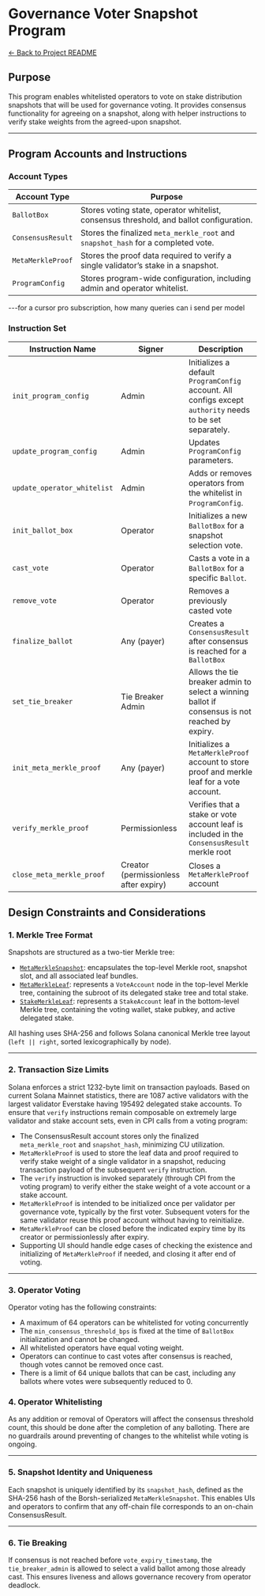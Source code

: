 # Governance Voter Snapshot Program

[← Back to Project README](../../README.md)

## Purpose

This program enables whitelisted operators to vote on stake distribution snapshots that will be used for governance voting. It provides consensus functionality for agreeing on a snapshot, along with helper instructions to verify stake weights from the agreed-upon snapshot.

---

## Program Accounts and Instructions

### Account Types

| Account Type      | Purpose                                                                                 |
| ----------------- | --------------------------------------------------------------------------------------- |
| `BallotBox`       | Stores voting state, operator whitelist, consensus threshold, and ballot configuration. |
| `ConsensusResult` | Stores the finalized `meta_merkle_root` and `snapshot_hash` for a completed vote.       |
| `MetaMerkleProof` | Stores the proof data required to verify a single validator’s stake in a snapshot.      |
| `ProgramConfig`   | Stores program-wide configuration, including admin and operator whitelist.              |

---for a cursor pro subscription, how many queries can i send per model

### Instruction Set

| Instruction Name            | Signer                                | Description                                                                                               |
| --------------------------- | ------------------------------------- | --------------------------------------------------------------------------------------------------------- |
| `init_program_config`       | Admin                                 | Initializes a default `ProgramConfig` account. All configs except `authority` needs to be set separately. |
| `update_program_config`     | Admin                                 | Updates `ProgramConfig` parameters.                                                                       |
| `update_operator_whitelist` | Admin                                 | Adds or removes operators from the whitelist in `ProgramConfig`.                                          |
| `init_ballot_box`           | Operator                              | Initializes a new `BallotBox` for a snapshot selection vote.                                              |
| `cast_vote`                 | Operator                              | Casts a vote in a `BallotBox` for a specific `Ballot`.                                                    |
| `remove_vote`               | Operator                              | Removes a previously casted vote                                                                          |
| `finalize_ballot`           | Any (payer)                           | Creates a `ConsensusResult` after consensus is reached for a `BallotBox`                                  |
| `set_tie_breaker`           | Tie Breaker Admin                     | Allows the tie breaker admin to select a winning ballot if consensus is not reached by expiry.            |
| `init_meta_merkle_proof`    | Any (payer)                           | Initializes a `MetaMerkleProof` account to store proof and merkle leaf for a vote account.                |
| `verify_merkle_proof`       | Permissionless                        | Verifies that a stake or vote account leaf is included in the `ConsensusResult` merkle root               |
| `close_meta_merkle_proof`   | Creator (permissionless after expiry) | Closes a `MetaMerkleProof` account                                                                        |

## Design Constraints and Considerations

### 1. Merkle Tree Format

Snapshots are structured as a two-tier Merkle tree:

- [`MetaMerkleSnapshot`](../../cli/src/merkle.rs#L11): encapsulates the top-level Merkle root, snapshot slot, and all associated leaf bundles.
- [`MetaMerkleLeaf`](../../programs/gov-v1/src/state/proof.rs#L40): represents a `VoteAccount` node in the top-level Merkle tree, containing the subroot of its delegated stake tree and total stake.
- [`StakeMerkleLeaf`](../../programs/gov-v1/src/state/proof.rs#L64): represents a `StakeAccount` leaf in the bottom-level Merkle tree, containing the voting wallet, stake pubkey, and active delegated stake.

All hashing uses SHA-256 and follows Solana canonical Merkle tree layout (`left || right`, sorted lexicographically by node).

---

### 2. Transaction Size Limits

Solana enforces a strict 1232-byte limit on transaction payloads. Based on current Solana Mainnet statistics, there are 1087 active validators with the largest validator Everstake having 195492 delegated stake accounts. To ensure that `verify` instructions remain composable on extremely large validator and stake account sets, even in CPI calls from a voting program:

- The ConsensusResult account stores only the finalized `meta_merkle_root` and `snapshot_hash`, minimizing CU utilization.
- `MetaMerkleProof` is used to store the leaf data and proof required to verify stake weight of a single validator in a snapshot, reducing transaction payload of the subsequent `verify` instruction.
- The `verify` instruction is invoked separately (through CPI from the voting program) to verify either the stake weight of a vote account or a stake account.
- `MetaMerkleProof` is intended to be initialized once per validator per governance vote, typically by the first voter. Subsequent voters for the same validator reuse this proof account without having to reinitialize.
- `MetaMerkleProof` can be closed before the indicated expiry time by its creator or permissionlessly after expiry.
- Supporting UI should handle edge cases of checking the existence and initializing of `MetaMerkleProof` if needed, and closing it after end of voting.

---

### 3. Operator Voting

Operator voting has the following constraints:

- A maximum of 64 operators can be whitelisted for voting concurrently
- The `min_consensus_threshold_bps` is fixed at the time of `BallotBox` initialization and cannot be changed.
- All whitelisted operators have equal voting weight.
- Operators can continue to cast votes after consensus is reached, though votes cannot be removed once cast.
- There is a limit of 64 unique ballots that can be cast, including any ballots where votes were subsequently reduced to 0.

### 4. Operator Whitelisting

As any addition or removal of Operators will affect the consensus threshold count, this should be done after the completion of any balloting. There are no guardrails around preventing of changes to the whitelist while voting is ongoing.

---

### 5. Snapshot Identity and Uniqueness

Each snapshot is uniquely identified by its `snapshot_hash`, defined as the SHA-256 hash of the Borsh-serialized `MetaMerkleSnapshot`. This enables UIs and operators to confirm that any off-chain file corresponds to an on-chain ConsensusResult.

---

### 6. Tie Breaking

If consensus is not reached before `vote_expiry_timestamp`, the `tie_breaker_admin` is allowed to select a valid ballot among those already cast. This ensures liveness and allows governance recovery from operator deadlock.
